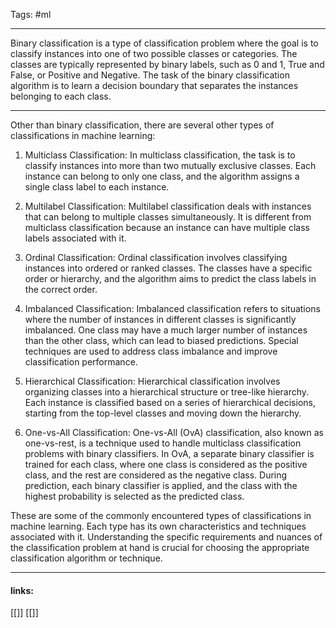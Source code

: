 
Tags: #ml 

------------------------------------------

Binary classification is a type of classification problem where the goal is to classify instances into one of two possible classes or categories. The classes are typically represented by binary labels, such as 0 and 1, True and False, or Positive and Negative. The task of the binary classification algorithm is to learn a decision boundary that separates the instances belonging to each class.

--------

Other than binary classification, there are several other types of classifications in machine learning:

1. Multiclass Classification: In multiclass classification, the task is to classify instances into more than two mutually exclusive classes. Each instance can belong to only one class, and the algorithm assigns a single class label to each instance.
    
2. Multilabel Classification: Multilabel classification deals with instances that can belong to multiple classes simultaneously. It is different from multiclass classification because an instance can have multiple class labels associated with it.
    
3. Ordinal Classification: Ordinal classification involves classifying instances into ordered or ranked classes. The classes have a specific order or hierarchy, and the algorithm aims to predict the class labels in the correct order.
    
4. Imbalanced Classification: Imbalanced classification refers to situations where the number of instances in different classes is significantly imbalanced. One class may have a much larger number of instances than the other class, which can lead to biased predictions. Special techniques are used to address class imbalance and improve classification performance.
    
5. Hierarchical Classification: Hierarchical classification involves organizing classes into a hierarchical structure or tree-like hierarchy. Each instance is classified based on a series of hierarchical decisions, starting from the top-level classes and moving down the hierarchy.
    
6. One-vs-All Classification: One-vs-All (OvA) classification, also known as one-vs-rest, is a technique used to handle multiclass classification problems with binary classifiers. In OvA, a separate binary classifier is trained for each class, where one class is considered as the positive class, and the rest are considered as the negative class. During prediction, each binary classifier is applied, and the class with the highest probability is selected as the predicted class.
    

These are some of the commonly encountered types of classifications in machine learning. Each type has its own characteristics and techniques associated with it. Understanding the specific requirements and nuances of the classification problem at hand is crucial for choosing the appropriate classification algorithm or technique.



---------------------
#### links:
[[]]
[[]]